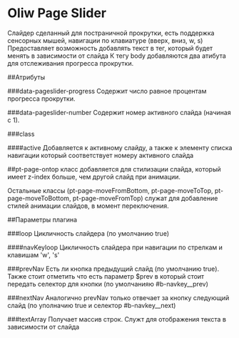 # Oliw Page Slider
Слайдер сделанный для постраничной прокрутки, есть поддержка сенсорных мышей, навигации по клавиатуре (вверх, вниз, w, s)
Предоставляет возможность добавлять текст в тег, который будет менять в зависимости от слайда
К тегу body добавляются два атибута для отслеживания прогресса прокрутки.

##Атрибуты

###data-pageslider-progress
Содержит число равное процентам прогресса прокрутки.

###data-pageslider-number
Содержит номер активного слайда (начиная с 1).



###class

####active
Добавляется к активному слайду, а также к элементу списка навигации который соответствует номеру активного слайда

##pt-page-ontop
класс добавляется для стилизации слайда, который имеет z-index больше, чем другой слайд при анимации.

Остальные классы (pt-page-moveFromBottom, pt-page-moveToTop, pt-page-moveToBottom, pt-page-moveFromTop) служат для добавление стилей анимации слайдов, в момент переключения.

##Параметры плагина

###loop
Цикличность слайдера (по умолчанию true)

####navKeyloop
Цикличность слайдера при навигации по стрелкам и клавишам 'w', 's' 

###prevNav
Есть ли кнопка предыдущий слайд (по умолчанию true). Также стоит отметить что есть параметр $prev в который стоит передать селектор для кнопки (по умолчанияю #b-navkey__prev)

###nextNav
Аналогично prevNav только отвечает за кнопку следующий слайд (по уполначию true и селектор #b-navkey__next)

###textArray
Получает массив строк. Служт для отображения текста в зависимости от слайда
